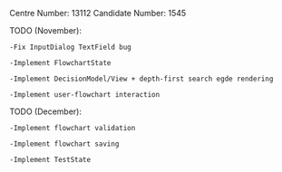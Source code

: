 Centre Number: 13112
Candidate Number: 1545

TODO (November):

	-Fix InputDialog TextField bug

	-Implement FlowchartState

	-Implement DecisionModel/View + depth-first search egde rendering

	-Implement user-flowchart interaction

TODO (December):

	-Implement flowchart validation

	-Implement flowchart saving

	-Implement TestState
